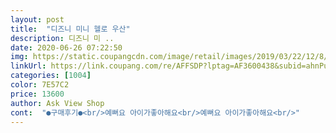 ```yaml
---
layout: post 
title:  "디즈니 미니 헬로 우산" 
description: 디즈니 미 ..
date: 2020-06-26 07:22:50 
img: https://static.coupangcdn.com/image/retail/images/2019/03/22/12/8/edb9e029-518a-4bd1-915f-7c1a616e1d5f.jpg 
linkUrl: https://link.coupang.com/re/AFFSDP?lptag=AF3600438&subid=ahnPublicAsk&pageKey=201939080&itemId=589771163&vendorItemId=70697113880&traceid=V0-113-c0858fb046f711d1 
categories: [1004] 
color: 7E57C2 
price: 13600 
author: Ask View Shop 
cont:  "●구매후기●<br/>예뻐요 아이가좋아해요<br/>예뻐요 아이가좋아해요<br/>" 
---
```

